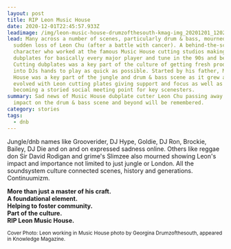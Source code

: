 ```yaml
---
layout: post
title: RIP Leon Music House
date: 2020-12-01T22:45:57.933Z
leadimage: /img/leon-music-house-drumzofthesouth-kmag-img_20201201_120217205-snapseed-continuumizm.jpeg
lead: Many across a number of scenes, particularly drum & bass, mourned at the
  sudden loss of Leon Chu (after a battle with cancer). A behind-the-scenes
  character who worked at the famous Music House cutting studios making
  dubplates for basically every major player and tune in the 90s and beyond.
  Cutting dubplates was a key part of the culture of getting fresh productions
  into DJs hands to play as quick as possible. Started by his father, Music
  House was a key part of the jungle and drum & bass scene as it grew and
  evolved with Leon cutting plates giving support and focus as well as it
  becoming a storied social meeting point for key scenesters.
summary: Sad news of Music House dubplate cutter Leon Chu passing away. His
  impact on the drum & bass scene and beyond will be remembered.
category: stories
tags:
  - dnb
---
```

Jungle/dnb names like Grooverider, DJ Hype, Goldie, DJ Ron, Brockie, Bailey, DJ Die and on and on expressed sadness online. Others like reggae don Sir David Rodigan and grime's Slimzee also mourned showing Leon's impact and importance not limited to just jungle or London. All the soundsystem culture connected scenes, history and generations. Continuumizm.

**More than just a master of his craft. \
A foundational element. \
Helping to foster community. \
Part of the culture. \
RIP Leon Music House.**

<small class="text-secondary">Cover Photo: Leon working in Music House photo by Georgina Drumzofthesouth, appeared in Knowledge Magazine.</small>